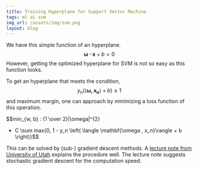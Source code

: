 ```yaml
---
title: Training Hyperplane for Support Vector Machine
tags: ml ai svm
img_url: /assets/img/svm.png
layout: blog
---
```


We have this simple function of an hyperplane.
$$\mathbf{\omega \cdot x} + b = 0$$
However, getting the optimized hyperplane for SVM
is not so easy as this function looks.

To get an hyperplane that meets the condition,
$$y_n \left( \langle \mathbf{\omega , x_n}\rangle  + b \right) \geq 1 $$
and maximum margin, one can approach by minimizing a loss function of this
operation.

$$min_{w, b} \: {1 \over 2}\|\omega\|^{2} 
+ C \sum max\{0, 1 - y_n \left( \langle \mathbf{\omega , x_n}\rangle  + b \right)\}$$

This can be solved by (sub-) gradient descent methods. A [lecture note from
University of Utah](https://svivek.com/teaching/lectures/slides/svm/svm-sgd.pdf)
explains the procedure well. The lecture note suggests stochastic 
gradient descent for the computation speed.
